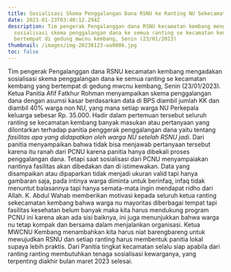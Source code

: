 ```yaml
---
title: Sosialisasi Skema Penggalangan Dana RSNU ke Ranting NU Sekecamatan Kembang
date: 2023-01-23T03:40:12.294Z
description: Tim pengerak Pengalanggan dana RSNU kecamatan kembang mengadakan
  sosialisasi skema penggalangan dana ke semua ranting se kecamatan kembang yang
  bertempat di gedung mwcnu kembang, Senin (23/01/2023)
thumbnail: /images/img-20230123-wa0006.jpg
toc: false
---
```

Tim pengerak Pengalanggan dana RSNU kecamatan kembang mengadakan sosialisasi skema penggalangan dana ke semua ranting se kecamatan kembang yang bertempat di gedung mwcnu kembang, Senin (23/01/2023).
Ketua Panitia Afif Fatkhur Rohman menyampaikan skema penggalangan dana dengan asumsi kasar berdasarkan data di BPS diambil jumlah KK dan diambil 40% warga non NU, yang mana setiap warga NU Perkepala keluarga sebesar Rp. 35.000.
Hadir dalam pertemuan tersebut seluruh ranting se kecamatan kembang banyak masukan atau pertanyaan yang dilontarkan terhadap panitia penggerak penggalangan dana yaitu tentang *fasilitas apa yang didapatkan oleh warga NU setelah RSNU jadi*. 
Dari panitia menyampaikan bahwa tidak bisa menjawab pertanyaan tersebut karena itu ranah dari PCNU karena panitia hanya dibekali proses penggalangan dana. Tetapi saat sosialisasi dari PCNU menyampaiakan nantinya fasilitas akan dibedakan dan di istimewakan.
Data yang disampaikan atau dipaparkan tidak menjadi ukuran valid tapi hanya gambaran saja, pada intinya warga diminta untuk berinfaq, infaq tidak menuntut balasannya tapi hanya semata-mata  ingin mendapat ridho dari Allah. 
K. Abdul Wahab memberikan motivasi kepada seluruh ketua ranting sekecamatan kembang bahwa warga nu mayoritas diberbagai tempat tapi fasilitas kesehatan belum banyak maka kita harus mendukung program PCNU ini karena akan ada sisi baiknya, ini juga menunjukkan bahwa warga nu tetap kompak dan bersama dalam menjalankan organisasi.
Ketua MWCNU Kembang menambahkan kita harus niat barengbareng untuk mewujudkan RSNU dan setiap ranting harus membentuk panitia lokal supaya lebih praktis. 
Dari Panitia tingkat kecamatan selalu siap apabila dari ranting ranting membutuhkan tenaga sosialisasi kewarganya, yang terpenting diakhir bulan maret 2023 selesai.